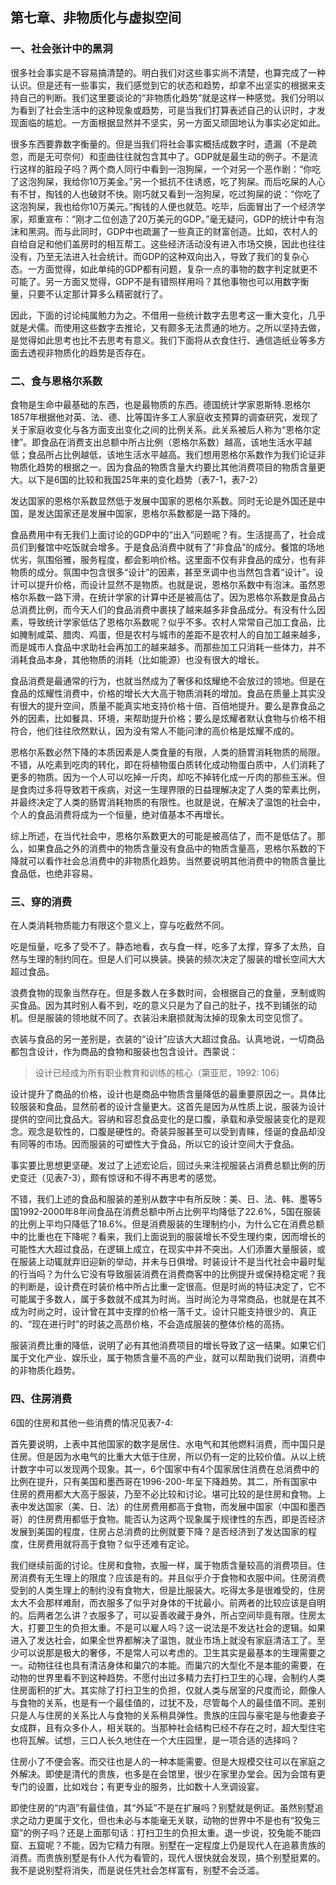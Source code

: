 ## 第七章、非物质化与虚拟空间

### 一、社会张计中的黑洞

很多社会事实是不容易搞清楚的。明白我们对这些事实尚不清楚，也算完成了一种认识。但是还有一些事实，我们感觉到它的状态和趋势，却拿不出坚实的根据来支持自己的判断。我们这里要谈论的“非物质化趋势”就是这样一种感觉。我们分明以为看到了社会生活中的这种现象或趋势，可是当我们打算表述自己的认识时，才发现面临的尴尬。一方面根据显然并不坚实，另一方面又顽固地认为事实必定如此。

很多东西要靠数字衡量的。但是当我们将社会事实概括成数字时，遗漏（不是疏忽，而是无可奈何）和歪曲往往就包含其中了。GDP就是最生动的例子。不是流行这样的脏段子吗？两个商人同行中看到一泡狗屎，一个对另一个恶作剧：“你吃了这泡狗屎，我给你10万美金。”另一个抵抗不住诱惑，吃了狗屎。而后吃屎的人心有不甘，掏钱的人也破财不快。刚巧就又看到一泡狗屎，吃过狗屎的说：“你吃了这泡狗屎，我也给你10万美元。”掏钱的人便也就范。吃毕，后面冒出了一个经济学家，郑重宣布：“刚才二位创造了20万美元的GDP。”毫无疑问，GDP的统计中有泡沫和黑洞。而与此同时，GDP中也疏漏了一些真正的财富创造。比如，农村人的自给自足和他们盖房时的相互帮工。这些经济活动没有进入市场交换，因此也往往没有，乃至无法进入社会统计。而GDP的这种双向出入，导致了我们的复杂心态。一方面觉得，如此单纯的GDP都有问题，复杂一点的事物的数字判定就更不可能了。另一方面又觉得，GDP不是有错照样用吗？其他事物也可以用数字衡量，只要不认定那计算多么精密就行了。

因此，下面的讨论纯属勉力为之。不借用一些统计数字去思考这一重大变化，几乎就是犬儒。而使用这些数字去推论，又有颇多无法贯通的地方。之所以坚持去做，是觉得如此思考也比不去思考有意义。我们下面将从衣食住行、通信造纸业等多方面去透视非物质化的趋势是否存在。


### 二、食与恩格尔系数

食物是生命中最基础的东西，也是最物质的东西。德国统计学家恩斯特.恩格尔1857年根据他对英、法、德、比等国许多工人家庭收支预算的调查研究，发现了关于家庭收变化与各方面支出变化之间的比例关系。此关系被后人称为“恩格尔定律”。即食品在消费支出总额中所占比例（恩格尔系数）越高，该地生活水平越低；食品所占比例越低，该地生活水平越高。我们想用恩格尔系数作为我们论证非物质化趋势的根据之一。因为食品的物质含量大约要比其他消费项目的物质含量更大。以下是6国的比较和我国25年来的变化趋势（表7-1，表7-2）

发达国家的恩格尔系数显然低于发展中国家的恩格尔系数。同时无论是外国还是中国，是发达国家还是发展中国家，恩格尔系数都是一路下降的。

食品费用中有无我们上面讨论的GDP中的“出入”问题呢？有。生活提高了，社会成员们到餐馆中吃饭就会增多。于是食品消费中就有了“非食品”的成分。餐馆的场地优劣，氛围俗雅，服务程度，都会影响价格。这里面不仅有非食品的成分，也有非物质的成分。氛围中包含很多“设计”的因素，甚至烹调中也当然包含着“设计”。设计可以提升价格，而设计显然不是物质。也就是说，恩格尔系数中有泡沫。虽然恩格尔系数一路下滑，在统计学家的计算中还是被高估了。因为恩格尔系数是食品占总消费比例，而今天人们的食品消费中裹挟了越来越多非食品成分。有没有什么因素，导致统计学家低估了恩格尔系数呢？似乎不多。农村人常常自己加工食品，比如腌制咸菜、腊肉、鸡蛋，但是农村与城市的差距不是农村人的自加工越来越多，而是城市人食品中求助社会再加工的越来越多。而那些加工只消耗一些体力，并不消耗食品本身，其他物质的消耗（比如能源）也没有很大的增长。

食品消费是最通常的行为，也就当然成为了奢侈和炫耀绝不会放过的领地。但是在食品的炫耀性消费中，价格的增长大大高于物质消耗的增加。食品在质量上其实没有很大的提升空间，质量不能真实地支持价格十倍、百倍地提升。要么是靠食品之外的因素，比如餐具、环境，来帮助提升价格；要么是炫耀者默认食物与价格不相符合，他们往往欣然默认，因为没有常人不能问津的高价格是炫耀不成的。

恩格尔系数必然下降的本质因素是人类食量的有限，人类的肠胃消耗物质的局限。不错，从吃素到吃肉的转化，即在将植物蛋白质转化成动物蛋白质中，人们消耗了更多的物质。因为一个人可以吃掉一斤肉，却吃不掉转化成一斤肉的那些玉米。但是食肉过多将导致若干疾病，对这一生理界限的日益理解决定了人类的荤素比例，并最终决定了人类的肠胃消耗物质的有限性。也就是说，在解决了温饱的社会中，个人的食品消费将成为一个恒量，绝对值基本不再增长。

综上所述，在当代社会中，恩格尔系数更大的可能是被高估了，而不是低估了。那么，如果食品之外的消费中的物质含量没有食品中的物质含量高，恩格尔系数的下降就可以看作社会总消费中的非物质化趋势。当然要说明其他消费中的物质含量比食品低，也绝非容易。


### 三、穿的消费

在人类消耗物质能力有限这个意义上，穿与吃截然不同。

吃是恒量，吃多了受不了。静态地看，衣与食一样，吃多了太撑，穿多了太热，自然与生理的制约同在。但是人们可以换装。换装的频次决定了服装的增长空间大大超过食品。

浪费食物的现象当然存在。但是多数人在多数时间，会根据自己的食量，烹制或购买食品。因为其时别人看不到，吃的意义只是为了自己的肚子，找不到铺张的动机。但是服装的领地就不同了。衣装沿未磨损就淘汰掉的现象太司空见惯了。

衣装与食品的另一差别是，衣装的“设计”应该大大超过食品。认真地说，一切商品都包含设计，作为商品的食物和服装也包含设计。西蒙说：

> 设计已经成为所有职业教育和训练的核心（第亚尼，1992: 106）

设计提升了商品的价格，设计也是商品中物质含量降低的最重要原因之一。具体比较服装和食品，显然前者的设计含量更大。这首先是因为从性质上说，服装为设计提供的空间比食品大。容纳和容忍食品变化的是口腹，承载和承受服装变化的是观念。观念是软性的，口腹是硬性的。奇装异服甚至可以受到青睐，怪诞的食品却没有同等的市场。因而服装的可塑性大于食品，所以它的设计空间大于食品。

事实要比思想更坚硬。发过了上述宏论后，回过头来注视服装占消费总额比例的历史变迁（见表7-3），颇有惊讶和不得不再思考的感觉。

不错，我们上述的食品和服装的差别从数字中有所反映：美、日、法、韩、墨等5国1992-2000年8年间食品在消费总额中所占比例平均降低了22.6%，5国在服装的比例上平均只降低了18.6%。但是消费服装的生理制约小，为什么它在消费总额中的比重也在下降呢？看来，我们上面说到的服装增长不受生理约束，因而增长的可能性大大超过食品，在逻辑上成立，在现实中并不突出。人们添置大量服装，或在服装上动辄就弃旧迎新的举动，并未与日俱增。时装设计不是当代社会中最时髦的行当吗？为什么它没有导致服装消费在消费商客中的比例提升或保持稳定呢？我的判断是，设计费在时装价格中所占比重一定很高。但是时尚的特征决定了，它不可能属于多数人，属于多数就不成其为时尚。当时尚沦为寻常商品，也就是在其不成为时尚之时，设计曾在其中支撑的价格一落千丈。设计只能支持很少的、真正的、“现在进行时”的时装之高昂价格，不会造成服装的整体价格的高扬。

服装消费比重的降低，说明了必有其他消费项目的增长导致了这一结果。如果它们属于文化产业、娱乐业，属于物质含量不高的产业，就可以帮助我们说明，消费中的非物质化趋势。


### 四、住房消费

6国的住房和其他一些消费的情况见表7-4:

首先要说明，上表中其他国家的数字是居住、水电气和其他燃料消费，而中国只是住房。但是因为水电气的比重大大低于住房，所以仍有一定的比较价值。从以上统计数字中可以发现两个现象。其一，6个国家中有4个国家居住消费在总消费中的比例在提升，只有美国和墨西哥在1996-200-年呈下降趋势。其二，所有国家中住房的费用都大大高于服装，乃至不必比较和讨论。堪可比较的是住房和食物。上表中发达国家（美、日、法）的住房费用都高于食物，而发展中国家（中国和墨西哥）的住房费用都低于食物。能否认为这两个现象属于规律性的东西，即是否经济发展到美国的程度，住房占总消费的比例就要下降？是否经济到了发达国家的程度，住房费用就将高于食物？似乎还难有定论。

我们继续前面的讨论。住房和食物，衣服一样，属于物质含量较高的消费项目。住房消费有无生理上的限度？应该是有的。并且似乎介于食物和衣服中间。住房消费受到的人类生理上的制约没有食物大，但是比服装大。吃得太多是很难受的，住房太大不会那样难耐，而衣服多了似乎对身体的干扰最小。前两者的比较应该是自明的。后两者怎么讲？衣服多了，可以妥善收藏于身外，所占空间毕竟有限。住房太大，打要卫生的负担太重。不是可以雇人吗？这一说法是不发达社会的逻辑。如果进入了发达社会，如果全世界都解决了温饱，就业市场上就没有家庭清洁工了。至少可以说那是极大的奢侈，不是常人可以考虑的。卫生其实是最基本的生理需要之一。动物往往也具有清洁身体和巢穴的本能。而巢穴的大型化不是本能的需要，在动物的世界里看不到这种趋势。不愿付出过多精力去打扫卫生的心理，会制约人类住房面积的扩大。其实除了打扫卫生的负担，仅就人类与居室的尺度而论，颇像人与食物的关系，也是有一个最佳值的，过犹不及，尽管每个人的最佳值不同。差别只是人与住房的关系比人与食物的关系稍具弹性。贵族的庄园与豪宅是与他妻妾子女成群，且有众多仆人，相关联的。当那种社会结构已经不存在之时，超大型住宅也将瓦解。试想，三口人长久地住在一个大庄园里，是一项合适的选择吗？

住房小了不便会客。而交往也是人的一种本能需要。但是大规模交往可以在家庭之外解决。即使是清代的贵族，也多是在会馆里，很少在家里办堂会。因为会馆有更专门的设置，比如戏台；有更专业的服务，比如数十人烹调设宴。

即使住房的“内涵”有最佳值，其“外延”不是在扩展吗？别墅就是例证。虽然别墅追求之动力更属于文化，但也未必与本能毫无关联，动物的世界中不是也有“狡兔三窟”的例子吗？还是上面那句话：打扫卫生的负担太重。退一步说，狡兔能不能四窟、五窟呢？不能，因为它精力有限。别墅在一定程度上仍是现代人在追慕贵族的消费。而贵族别墅是有仆人代为看管的，现代人很快就会发现，搞个别墅挺累的。我不是说别墅将消失，而是说任凭社会怎样富有，别墅不会泛滥。
